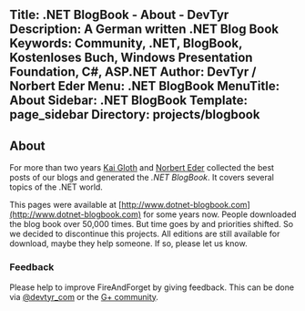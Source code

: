 Title: .NET BlogBook - About - DevTyr
Description: A German written .NET Blog Book
Keywords: Community, .NET, BlogBook, Kostenloses Buch, Windows Presentation Foundation, C#, ASP.NET
Author: DevTyr / Norbert Eder
Menu: .NET BlogBook
MenuTitle: About
Sidebar: .NET BlogBook
Template: page_sidebar
Directory: projects/blogbook
-----

## About

For more than two years [Kai Gloth](http://braindrivendevelopment.com/ ".Kai Blog - A Coffeegeek about Software Development, C# and more…") and [Norbert Eder](http://www.norberteder.com "Norbert Eder") collected the best posts of our blogs and generated the *.NET BlogBook*. It covers several topics of the .NET world.

This pages were available at [http://www.dotnet-blogbook.com](http://www.dotnet-blogbook.com) for some years now. People downloaded the blog book over 50,000 times. But time goes by and priorities shifted. So we decided to discontinue this projects. All editions are still available for download, maybe they help someone. If so, please let us know. 

### Feedback

Please help to improve FireAndForget by giving feedback. This can be done via [@devtyr_com](https://twitter.com/devtyr_com "@devtyr_com") or the [G+ community](https://plus.google.com/u/0/communities/101936208491451882859 "DevTyr G+ community").
